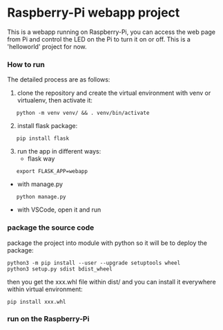 # Raspberry-Pi webapp project

This is a webapp running on Raspberry-Pi, you can access the web page from Pi and control the LED on the Pi to turn it on or off. This is a 'helloworld' project for now.

### How to run

The detailed process are as follows:

1. clone the repository and create the virtual environment with venv or virtualenv, then activate it:
```
   python -m venv venv/ && . venv/bin/activate
```
2. install flask package:
```
   pip install flask
```
3. run the app in different ways:
   * flask way
```
   export FLASK_APP=webapp
```
   * with manage.py
```
   python manage.py
```
   * with VSCode, open it and run

### package the source code

package the project into module with python so it will be to deploy the package:
```
python3 -m pip install --user --upgrade setuptools wheel
python3 setup.py sdist bdist_wheel
```
then you get the xxx.whl file within dist/ and you can install it everywhere within virtual environment:
```
pip install xxx.whl
```

### run on the Raspberry-Pi

